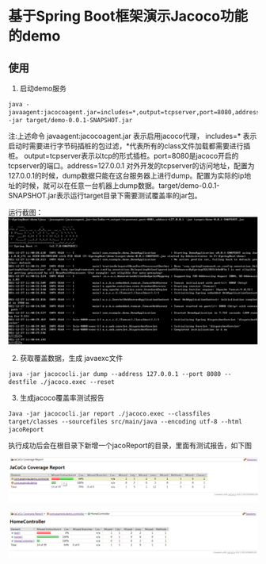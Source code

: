 # 基于Spring Boot框架演示Jacoco功能的demo
## 使用
1. 启动demo服务
~~~
java -javaagent:jacocoagent.jar=includes=*,output=tcpserver,port=8080,address=127.0.0.1 -jar target/demo-0.0.1-SNAPSHOT.jar
~~~
  注:上述命令 javaagent:jacocoagent.jar 表示启用jacoco代理， includes=* 表示启动时需要进行字节码插桩的包过滤，*代表所有的class文件加载都需要进行插桩。
  output=tcpserver表示以tcp的形式插桩。port=8080是jacoco开启的tcpserver的端口。address=127.0.0.1 对外开发的tcpserver的访问地址，配置为127.0.0.1的时候，dump数据只能在这台服务器上进行dump。配置为实际的ip地址的时候，就可以在任意一台机器上dump数据。target/demo-0.0.1-SNAPSHOT.jar表示运行target目录下需要测试覆盖率的jar包。

运行截图：
![IsXMnO.png](./1.png)

2. 获取覆盖数据，生成 javaexc文件
~~~
java -jar jacococli.jar dump --address 127.0.0.1 --port 8080 --destfile ./jacoco.exec --reset
~~~

3. 生成jacoco覆盖率测试报告
~~~
Java -jar jacococli.jar report ./jacoco.exec --classfiles target/classes --sourcefiles src/main/java --encoding utf-8 --html jacoReport
~~~
执行成功后会在根目录下新增一个jacoReport的目录，里面有测试报告，如下图

![IsXMnO.png](./2.png)

![IsXMnO.png](./3.png)

